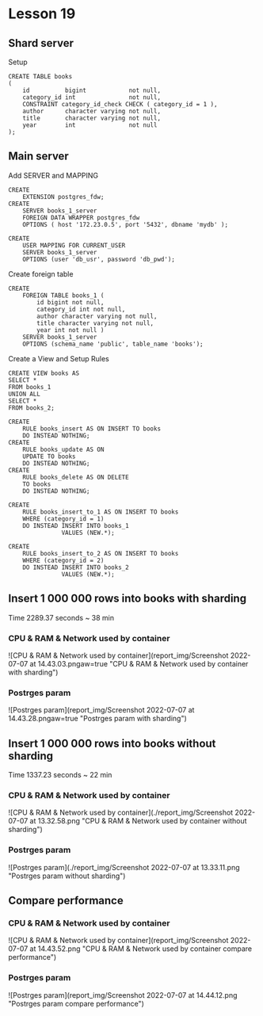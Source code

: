 # Lesson 19

## Shard server

Setup

```postgresql
CREATE TABLE books
(
    id          bigint            not null,
    category_id int               not null,
    CONSTRAINT category_id_check CHECK ( category_id = 1 ),
    author      character varying not null,
    title       character varying not null,
    year        int               not null
);
```

## Main server

Add SERVER and MAPPING

```postgresql
CREATE
    EXTENSION postgres_fdw;
CREATE
    SERVER books_1_server
    FOREIGN DATA WRAPPER postgres_fdw
    OPTIONS ( host '172.23.0.5', port '5432', dbname 'mydb' );

CREATE
    USER MAPPING FOR CURRENT_USER
    SERVER books_1_server
    OPTIONS (user 'db_usr', password 'db_pwd');
```

Create foreign table

```postgresql
CREATE
    FOREIGN TABLE books_1 (
        id bigint not null,
        category_id int not null,
        author character varying not null,
        title character varying not null,
        year int not null )
    SERVER books_1_server
    OPTIONS (schema_name 'public', table_name 'books');
```

Create a View and Setup Rules

```postgresql
CREATE VIEW books AS
SELECT *
FROM books_1
UNION ALL
SELECT *
FROM books_2;

CREATE
    RULE books_insert AS ON INSERT TO books
    DO INSTEAD NOTHING;
CREATE
    RULE books_update AS ON
    UPDATE TO books
    DO INSTEAD NOTHING;
CREATE
    RULE books_delete AS ON DELETE
    TO books
    DO INSTEAD NOTHING;

CREATE
    RULE books_insert_to_1 AS ON INSERT TO books
    WHERE (category_id = 1)
    DO INSTEAD INSERT INTO books_1
               VALUES (NEW.*);

CREATE
    RULE books_insert_to_2 AS ON INSERT TO books
    WHERE (category_id = 2)
    DO INSTEAD INSERT INTO books_2
               VALUES (NEW.*);
```

## Insert 1 000 000 rows into books with sharding

Time 2289.37 seconds ~ 38 min

### CPU & RAM & Network used by container 
![CPU & RAM & Network used by container](report_img/Screenshot 2022-07-07 at 14.43.03.pngaw=true "CPU & RAM & Network used by container with sharding")

### Postrges param
![Postrges param](report_img/Screenshot 2022-07-07 at 14.43.28.pngaw=true "Postrges param with sharding")

## Insert 1 000 000 rows into books without sharding

Time 1337.23 seconds ~ 22 min

### CPU & RAM & Network used by container 
![CPU & RAM & Network used by container](./report_img/Screenshot 2022-07-07 at 13.32.58.png "CPU & RAM & Network used by container without sharding")

### Postrges param
![Postrges param](./report_img/Screenshot 2022-07-07 at 13.33.11.png "Postrges param without sharding")

## Compare performance

### CPU & RAM & Network used by container 
![CPU & RAM & Network used by container](report_img/Screenshot 2022-07-07 at 14.43.52.png "CPU & RAM & Network used by container compare performance")

### Postrges param
![Postrges param](report_img/Screenshot 2022-07-07 at 14.44.12.png "Postrges param compare performance")

